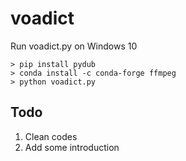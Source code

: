 # voadict

Run voadict.py on Windows 10

```
> pip install pydub
> conda install -c conda-forge ffmpeg
> python voadict.py
```

## Todo

1. Clean codes
1. Add some introduction

